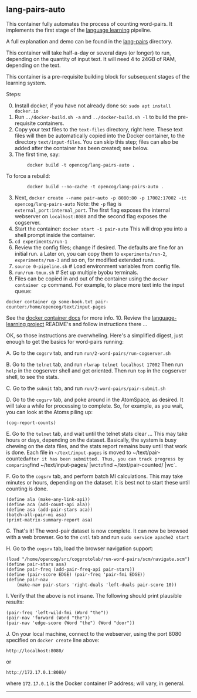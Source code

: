 lang-pairs-auto
---------------
This container fully automates the process of counting word-pairs.
It implements the first stage of the
[language learning](https://github.com/opencog/learn/) pipeline.

A full explanation and demo can be found in the
[lang-pairs](../lang-pairs/README.md) directory.

This container will take half-a-day or several days (or longer) to run,
depending on the quantity of input text.  It will need 4 to 24GB of RAM,
depending on the text.

This container is a pre-requisite building block for subsequent stages
of the learning system.

Steps:

0. Install docker, if you have not already done so:
   `sudo apt install docker.io`
00. Run `../docker-build.sh -a` and `../docker-build.sh -l` to build
   the pre-requisite containers.
1. Copy your text files to the `text-files` directory, right here.
   These text files will then be automatically copied into the Docker
   container, to the directory `text/input-files`. You can skip this
   step; files can also be added after the container has been created;
   see below.
2. The first time, say:
```
        docker build -t opencog/lang-pairs-auto .
```
   To force a rebuild:
```
        docker build --no-cache -t opencog/lang-pairs-auto .
```
3. Next,
   `docker create --name pair-auto -p 8080:80 -p 17002:17002 -it opencog/lang-pairs-auto`
   Note: the `-p` flag is `external_port:internal_port`. The first flag
   exposes the internal webserver on `localhost:8080` and the second
   flag exposes the cogserver.
4. Start the container: `docker start -i pair-auto`
   This will drop you into a shell prompt inside the container.
5. `cd experiments/run-1`
6. Review the config files; change if desired. The defaults are fine
   for an initial run. a Later on, you can copy them to
   `experiments/run-2`, `experiments/run-3` and so on, for modified
   extended runs.
7. `source 0-pipeline.sh`  # Load environment variables from config file.
8. `run/run-tmux.sh`       # Set up multiple byobu terminals.
9. Files can be copied in and out of the container using the
   `docker container cp` command. For example, to place more text
   into the input queue:
```
docker container cp some-book.txt pair-counter:/home/opencog/text/input-pages
```
   See the [docker container docs](https://docs.docker.com/engine/reference/commandline/container/)
   for more info.
10. Review the [language-learning project](https://github.com/opencog/learn)
   README's and follow instructions there ...

OK, so those instructions are overwheling. Here's a simplified digest,
just enough to get the basics for word-pairs running:

A. Go to the `cogsrv` tab, and run `run/2-word-pairs/run-cogserver.sh`

B. Go to the `telnet` tab, and run `rlwrap telnet localhost 17002`
   Then run `help` in the cogserver shell and get oriented.
   Then run `top`  in the cogserver shell, to see the stats.

C. Go to the `submit` tab, and run `run/2-word-pairs/pair-submit.sh`

D. Go to the `cogsrv` tab, and poke around in the AtomSpace, as
   desired. It will take a while for processing to complete. So,
   for example, as you wait, you can look at the Atoms piling up:
```
(cog-report-counts)
```
E. Go to the `telnet` tab, and wait until the telnet stats clear ...
   This may take hours or days, depending on the dataset.
   Basically, the system is busy chewing on the data files, and the
   stats report remains busy until that work is done.
   Each file in `~/text/input-pages` is moved to ~/text/pair-counted`
   after it has been submitted. Thus, you can track progress by comparing
   `find ~/text/input-pages/ |wc` to `find ~/text/pair-counted/ |wc`.

F. Go to the `cogsrv` tab, and perform batch MI calculations.
   This may take minutes or hours, depending on the dataset.
   It is best not to start these until counting is done.
```
(define ala (make-any-link-api))
(define aca (add-count-api ala))
(define asa (add-pair-stars aca))
(batch-all-pair-mi asa)
(print-matrix-summary-report asa)
```

G. That's it! The word-pair dataset is now complete.  It can now be
   browsed with a web browser.
   Go to the `cntl` tab and run `sudo service apache2 start`

H. Go to the `cogsrv` tab, load the browser navigation support:
```
(load "/home/opencog/src/cogprotolab/run-word-pairs/scm/navigate.scm")
(define pair-stars asa)
(define pair-freq (add-pair-freq-api pair-stars))
(define (pair-score EDGE) (pair-freq 'pair-fmi EDGE))
(define pair-nav
	(make-nav pair-stars 'right-duals 'left-duals pair-score 10))
```

I. Verify that the above is not insane. The following should print
   plausible results:
```
(pair-freq 'left-wild-fmi (Word "the"))
(pair-nav 'forward (Word "the"))
(pair-nav 'edge-score (Word "the") (Word "door"))
```

J. On your local machine, connect to the webserver, using the port 8080
   specified on `docker create` line above:
```
http://localhost:8080/
```
   or
```
http://172.17.0.1:8080/
```
   where `172.17.0.1` is the Docker container IP address; will vary,
   in general.

----
